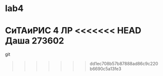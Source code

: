 # lab4
СиТАиРИС 4 ЛР
<<<<<<< HEAD
Даша 273602
=======
git 
>>>>>>> dd1ec708b57b87888ad86c9c220b6690c5a13fe3
